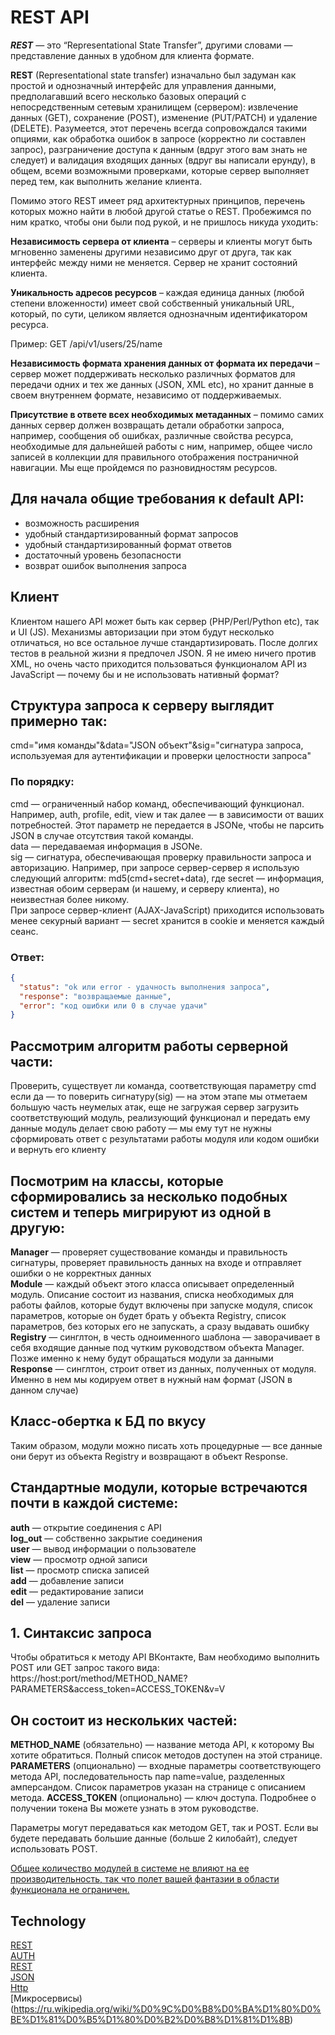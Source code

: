 # REST API

***REST*** — это “Representational State Transfer”, другими словами — представление данных в удобном для клиента формате.

**REST** (Representational state transfer) изначально был задуман как простой и однозначный интерфейс для управления данными, предполагавший всего несколько базовых операций с непосредственным сетевым хранилищем (сервером): извлечение данных (GET), сохранение (POST), изменение (PUT/PATCH) и удаление (DELETE). Разумеется, этот перечень всегда сопровождался такими опциями, как обработка ошибок в запросе (корректно ли составлен запрос), разграничение доступа к данным (вдруг этого вам знать не следует) и валидация входящих данных (вдруг вы написали ерунду), в общем, всеми возможными проверками, которые сервер выполняет перед тем, как выполнить желание клиента.

Помимо этого REST имеет ряд архитектурных принципов, перечень которых можно найти в любой другой статье о REST. Пробежимся по ним кратко, чтобы они были под рукой, и не пришлось никуда уходить:

**Независимость сервера от клиента** – серверы и клиенты могут быть мгновенно заменены другими независимо друг от друга, так как интерфейс между ними не меняется. Сервер не хранит состояний клиента.

**Уникальность адресов ресурсов** – каждая единица данных (любой степени вложенности) имеет свой собственный уникальный URL, который, по сути, целиком является однозначным идентификатором ресурса.

Пример: GET /api/v1/users/25/name

**Независимость формата хранения данных от формата их передачи** – сервер может поддерживать несколько различных форматов для передачи одних и тех же данных (JSON, XML etc), но хранит данные в своем внутреннем формате, независимо от поддерживаемых.

**Присутствие в ответе всех необходимых метаданных** – помимо самих данных сервер должен возвращать детали обработки запроса, например, сообщения об ошибках, различные свойства ресурса, необходимые для дальнейшей работы с ним, например, общее число записей в коллекции для правильного отображения постраничной навигации. Мы еще пройдемся по разновидностям ресурсов.

## Для начала общие требования к default API:
* возможность расширения   
* удобный стандартизированный формат запросов   
* удобный стандартизированный формат ответов   
* достаточный уровень безопасности   
* возврат ошибок выполнения запроса    

## Клиент
Клиентом нашего API может быть как сервер (PHP/Perl/Python etс), так и UI (JS). Механизмы авторизации при этом будут несколько отличаться, но все остальное лучше стандартизировать.
После долгих тестов в реальной жизни я предпочел JSON. Я не имею ничего против XML, но очень часто приходится пользоваться функционалом API из JavaScript — почему бы и не использовать нативный формат?


## Структура запроса к серверу выглядит примерно так:
cmd="имя команды"&data="JSON объект"&sig="сигнатура запроса, используемая для аутентификации и проверки целостности запроса"

### По порядку:
cmd — ограниченный набор команд, обеспечивающий функционал. Например, auth, profile, edit, view и так далее — в зависимости от ваших потребностей. Этот параметр не передается в JSONе, чтобы не парсить JSON в случае отсутствия такой команды.    
data — передаваемая информация в JSONе.    
sig — сигнатура, обеспечивающая проверку правильности запроса и авторизацию. Например, при запросе сервер-сервер я использую следующий алгоритм: md5(cmd+secret+data), где secret — информация, известная обоим серверам (и нашему, и серверу клиента), но неизвестная более никому.    
При запросе сервер-клиент (AJAX-JavaScript) приходится использовать менее секурный вариант — secret хранится в cookie и меняется каждый сеанс.  


### Ответ:
```Json
{
  "status": "ok или error - удачность выполнения запроса",
  "response": "возвращаемые данные",
  "error": "код ошибки или 0 в случае удачи"
}
```

## Рассмотрим алгоритм работы серверной части:
Проверить, существует ли команда, соответствующая параметру cmd если да — то поверить сигнатуру(sig) — на этом этапе мы отметаем большую часть неумелых атак, еще не загружая сервер загрузить соответствующий модуль, реализующий функционал и передать ему данные
модуль делает свою работу — мы ему тут не нужны сформировать ответ с результатами работы модуля или кодом ошибки и вернуть его клиенту


## Посмотрим на классы, которые сформировались за несколько подобных систем и теперь мигрируют из одной в другую:

**Manager** — проверяет существование команды и правильность сигнатуры, проверяет правильность данных на входе и отправляет ошибки о не корректных данных   
**Module** — каждый объект этого класса описывает определенный модуль. Описание состоит из названия, списка необходимых для работы файлов, которые будут включены при запуске модуля, список параметров, которые он будет брать у объекта Registry, список параметров, без которых его не запускать, а сразу выдавать ошибку   
**Registry** — синглтон, в честь одноименного шаблона — заворачивает в себя входящие данные под чутким руководством объекта Manager. Позже именно к нему будут обращаться модули за данными   
**Response** — синглтон, строит ответ из данных, полученных от модуля. Именно в нем мы кодируем ответ в нужный нам формат (JSON в данном случае)   

## Класс-обертка к БД по вкусу
Таким образом, модули можно писать хоть процедурные — все данные они берут из объекта Registry и возвращают в объект Response.

## Стандартные модули, которые встречаются почти в каждой системе:
**auth** — открытие соединения с API   
**log_out** — собственно закрытие соединения   
**user** — вывод информации о пользователе   
**view** — просмотр одной записи   
**list** — просмотр списка записей   
**add** — добавление записи   
**edit** — редактирование записи   
**del** — удаление записи   



## 1. Синтаксис запроса
Чтобы обратиться к методу API ВКонтакте, Вам необходимо выполнить POST или GET запрос такого вида:
https://host:port/method/METHOD_NAME?PARAMETERS&access_token=ACCESS_TOKEN&v=V 

## Он состоит из нескольких частей:
**METHOD_NAME** (обязательно)  — название метода API, к которому Вы хотите обратиться. Полный список методов доступен на этой странице.
**PARAMETERS** (опционально)   — входные параметры соответствующего метода API, последовательность пар name=value, разделенных амперсандом. Список параметров указан на странице с описанием метода.
**ACCESS_TOKEN** (опционально) — ключ доступа. Подробнее о получении токена Вы можете узнать в этом руководстве.

Параметры могут передаваться как методом GET, так и POST. Если вы будете передавать большие данные (больше 2 килобайт), следует использовать POST. 


[Общее количество модулей в системе не влияют на ее производительность, так что полет вашей фантазии в области функционала не ограничен.](https://habrahabr.ru/post/108973/)  

## Technology
[REST](https://ru.wikipedia.org/wiki/REST)   
[AUTH](https://developers.google.com/identity/protocols/OAuth2)   
[REST](https://en.wikipedia.org/wiki/Representational_state_transfer#Applied_to_web_services)   
[JSON](https://en.wikipedia.org/wiki/JSON)   
[Http](https://www.w3.org/Protocols/rfc2616/rfc2616.html)  
[Микросервисы)(https://ru.wikipedia.org/wiki/%D0%9C%D0%B8%D0%BA%D1%80%D0%BE%D1%81%D0%B5%D1%80%D0%B2%D0%B8%D1%81%D1%8B)  


